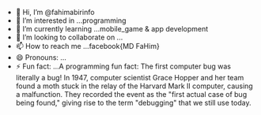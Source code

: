 - 👋 Hi, I’m @fahimabirinfo
- 👀 I’m interested in ...programming
- 🌱 I’m currently learning ...mobile_game & app development
- 💞️ I’m looking to collaborate on ...
- 📫 How to reach me ...facebook{MD FaHim}
- 😄 Pronouns: ...
- ⚡ Fun fact: ...A programming fun fact: The first computer bug was literally a bug! In 1947, computer scientist Grace Hopper and her team found a moth stuck in the relay of the Harvard Mark II computer, causing a malfunction. They recorded the event as the "first actual case of bug being found," giving rise to the term "debugging" that we still use today.

<!---
fahimabirinfo/fahimabirinfo is a ✨ special ✨ repository because its `README.md` (this file) appears on your GitHub profile.
You can click the Preview link to take a look at your changes.
--->
